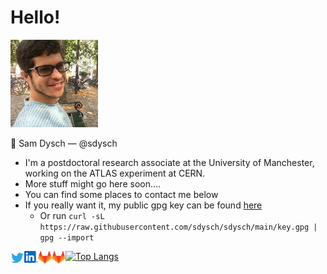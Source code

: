 # Hello!

![me](https://raw.githubusercontent.com/sdysch/sdysch/main/icons/me.png)

👋 Sam Dysch — @sdysch

- I'm a postdoctoral research associate at the University of Manchester, working on the ATLAS experiment at CERN.
- More stuff might go here soon....
- You can find some places to contact me below
- If you really want it, my public gpg key can be found [here](https://raw.githubusercontent.com/sdysch/sdysch/main/key.gpg)
	- Or run `curl -sL https://raw.githubusercontent.com/sdysch/sdysch/main/key.gpg | gpg --import`
<a href="https://twitter.com/sam_dysch">
  <img align="left" alt="Sam's Twitter" width="22px" src="https://raw.githubusercontent.com/sdysch/sdysch/main/icons/twitter.svg" />
</a>
<a href="https://www.linkedin.com/in/sdysch/">
  <img align="left" alt="Sam's Linkdein" width="22px" src="https://raw.githubusercontent.com/sdysch/sdysch/main/icons/linkedin.svg" />
</a>
<a href="https://gitlab.com/sdish">
  <img align="left" alt="Sam's Gitlab" width="22px" src="https://raw.githubusercontent.com/sdysch/sdysch/main/icons/gitlab.svg" />
</a>
<a href="https://gitlab.cern.ch/sdysch">
  <img align="left" alt="Sam's CERN Gitlab" width="22px" src="https://raw.githubusercontent.com/sdysch/sdysch/main/icons/gitlab.svg" />
</a>


[![Top Langs](https://github-readme-stats.vercel.app/api/top-langs/?username=sdysch)](https://github.com/anuraghazra/github-readme-stats)
